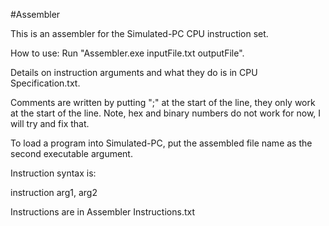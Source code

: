 #Assembler

This is an assembler for the Simulated-PC CPU instruction set.

How to use: Run "Assembler.exe inputFile.txt outputFile".

Details on instruction arguments and what they do is in CPU Specification.txt.

Comments are written by putting ";" at the start of the line, they only work at the start of the line.
Note, hex and binary numbers do not work for now, I will try and fix that.

To load a program into Simulated-PC, put the assembled file name as the second executable argument.

Instruction syntax is:

instruction arg1, arg2

Instructions are in Assembler Instructions.txt